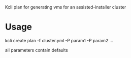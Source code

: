 
Kcli plan for generating vms for an assisted-installer cluster

# Usage

kcli create plan -f cluster.yml -P param1 -P param2 ...

all parameters contain defaults
 
